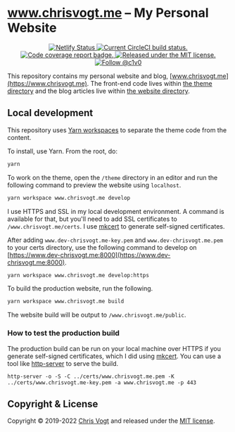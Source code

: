 # www.chrisvogt.me – My Personal Website

<p align='center'>
  <a href='https://app.netlify.com/sites/chrisvogt/deploys'>
    <img src='https://api.netlify.com/api/v1/badges/29f330b8-22bf-4f7f-a0f0-240476512db0/deploy-status' alt='Netlify Status'>
  </a>
  <a href='https://circleci.com/gh/chrisvogt/gatsby-theme-chrisvogt'>
    <img src='https://circleci.com/gh/chrisvogt/gatsby-theme-chrisvogt.svg?style=shield' alt='Current CircleCI build status.' />
  </a>
  <a href='https://codecov.io/gh/chrisvogt/gatsby-theme-chrisvogt'>
    <img src='https://codecov.io/gh/chrisvogt/gatsby-theme-chrisvogt/branch/master/graph/badge.svg?token=YUksu2c99s' alt='Code coverage report badge.' />
  </a>
  <a href='https://github.com/chrisvogt/gatsby-theme-chrisvogt/blob/master/LICENSE'>
    <img src='https://img.shields.io/badge/license-MIT-blue.svg' alt='Released under the MIT license.' />
  </a>
  <a href='https://twitter.com/intent/follow?screen_name=c1v0'>
    <img src='https://img.shields.io/twitter/follow/c1v0.svg?label=Follow%20@c1v0' alt='Follow @c1v0' />
  </a>
</p>

This repository contains my personal website and blog, [www.chrisvogt.me](https://www.chrisvogt.me). The front-end code lives within [the theme directory](https://github.com/chrisvogt/gatsby-theme-chrisvogt/tree/master/theme) and the blog articles live within [the website directory](https://github.com/chrisvogt/gatsby-theme-chrisvogt/tree/master/www.chrisvogt.me).

## Local development

This repository uses [Yarn workspaces](https://yarnpkg.com/lang/en/docs/workspaces/) to separate the theme code from the content.

To install, use Yarn. From the root, do:

```sh
yarn
```

To work on the theme, open the `/theme` directory in an editor and run the following command to preview the website using `localhost`.

```sh
yarn workspace www.chrisvogt.me develop
```

I use HTTPS and SSL in my local development environment. A command is available for that, but you'll need to add SSL certificates to `/www.chrisvogt.me/certs`. I use [mkcert](https://github.com/FiloSottile/mkcert) to generate self-signed certificates.

After adding `www.dev-chrisvogt.me-key.pem` and `www.dev-chrisvogt.me.pem` to your certs directory, use the following command to develop on [https://www.dev-chrisvogt.me:8000](https://www.dev-chrisvogt.me:8000).

```sh
yarn workspace www.chrisvogt.me develop:https
```

To build the production website, run the following.

```sh
yarn workspace www.chrisvogt.me build
```

The website build will be output to `/www.chrisvogt.me/public`.

### How to test the production build

The production build can be run on your local machine over HTTPS if you generate self-signed certificates, which I did using [mkcert](https://github.com/FiloSottile/mkcert). You can use a tool like [http-server](https://www.npmjs.com/package/http-server) to serve the build.

```
http-server -o -S -C ../certs/www.chrisvogt.me.pem -K ../certs/www.chrisvogt.me-key.pem -a www.chrisvogt.me -p 443
```

## Copyright & License

Copyright © 2019-2022 [Chris Vogt](https://www.chrisvogt.me) and released under the [MIT license](LICENSE).
